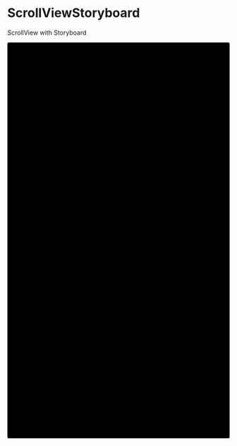 ScrollViewStoryboard
====================

ScrollView with Storyboard

![Bilby Stampede](testScrollViewStoryboard/Default-568h@2x.png)
